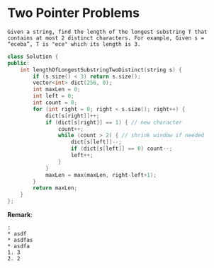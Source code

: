 # Two Pointer Problems


	Given a string, find the length of the longest substring T that contains at most 2 distinct characters. For example, Given s = “eceba”, T is "ece" which its length is 3.


```c++
class Solution {
public:
    int lengthOfLongestSubstringTwoDistinct(string s) {
        if (s.size() < 3) return s.size();
        vector<int> dict(256, 0);
        int maxLen = 0;
        int left = 0;
        int count = 0;
        for (int right = 0; right < s.size(); right++) {
            dict[s[right]]++;
            if (dict[s[right]] == 1) { // new character
                count++;
                while (count > 2) { // shrink window if needed
                    dict[s[left]]--;
                    if (dict[s[left]] == 0) count--;
                    left++;
                }
            }
            maxLen = max(maxLen, right-left+1);
        }
        return maxLen;
    }
};
```

**Remark**:
```
:
* asdf
* asdfas
* asdfa
1. 3
2. 2
```

